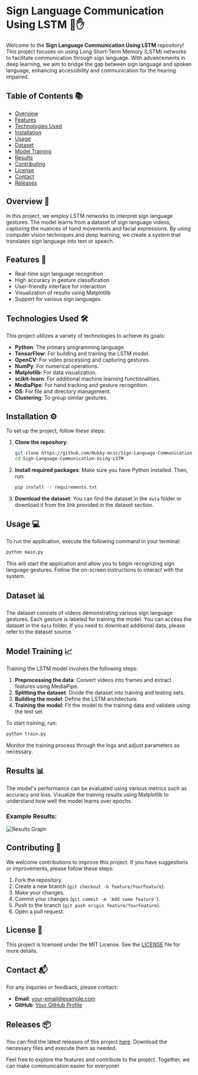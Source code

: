 # Sign Language Communication Using LSTM 🤖✋

Welcome to the **Sign Language Communication Using LSTM** repository! This project focuses on using Long Short-Term Memory (LSTM) networks to facilitate communication through sign language. With advancements in deep learning, we aim to bridge the gap between sign language and spoken language, enhancing accessibility and communication for the hearing impaired.

## Table of Contents 📚

- [Overview](#overview)
- [Features](#features)
- [Technologies Used](#technologies-used)
- [Installation](#installation)
- [Usage](#usage)
- [Dataset](#dataset)
- [Model Training](#model-training)
- [Results](#results)
- [Contributing](#contributing)
- [License](#license)
- [Contact](#contact)
- [Releases](#releases)

## Overview 🌟

In this project, we employ LSTM networks to interpret sign language gestures. The model learns from a dataset of sign language videos, capturing the nuances of hand movements and facial expressions. By using computer vision techniques and deep learning, we create a system that translates sign language into text or speech.

## Features 🚀

- Real-time sign language recognition
- High accuracy in gesture classification
- User-friendly interface for interaction
- Visualization of results using Matplotlib
- Support for various sign languages

## Technologies Used 🛠️

This project utilizes a variety of technologies to achieve its goals:

- **Python**: The primary programming language.
- **TensorFlow**: For building and training the LSTM model.
- **OpenCV**: For video processing and capturing gestures.
- **NumPy**: For numerical operations.
- **Matplotlib**: For data visualization.
- **scikit-learn**: For additional machine learning functionalities.
- **MediaPipe**: For hand tracking and gesture recognition.
- **OS**: For file and directory management.
- **Clustering**: To group similar gestures.

## Installation ⚙️

To set up the project, follow these steps:

1. **Clone the repository**:
   ```bash
   git clone https://github.com/Hukky-mcsc/Sign-Language-Communication-Using-LSTM.git
   cd Sign-Language-Communication-Using-LSTM
   ```

2. **Install required packages**:
   Make sure you have Python installed. Then, run:
   ```bash
   pip install -r requirements.txt
   ```

3. **Download the dataset**:
   You can find the dataset in the `data` folder or download it from the link provided in the dataset section.

## Usage 💻

To run the application, execute the following command in your terminal:

```bash
python main.py
```

This will start the application and allow you to begin recognizing sign language gestures. Follow the on-screen instructions to interact with the system.

## Dataset 📊

The dataset consists of videos demonstrating various sign language gestures. Each gesture is labeled for training the model. You can access the dataset in the `data` folder. If you need to download additional data, please refer to the dataset source.

## Model Training 📈

Training the LSTM model involves the following steps:

1. **Preprocessing the data**: Convert videos into frames and extract features using MediaPipe.
2. **Splitting the dataset**: Divide the dataset into training and testing sets.
3. **Building the model**: Define the LSTM architecture.
4. **Training the model**: Fit the model to the training data and validate using the test set.

To start training, run:

```bash
python train.py
```

Monitor the training process through the logs and adjust parameters as necessary.

## Results 📊

The model's performance can be evaluated using various metrics such as accuracy and loss. Visualize the training results using Matplotlib to understand how well the model learns over epochs.

### Example Results:

![Results Graph](https://img.shields.io/badge/Results%20Graph-View-blue)

## Contributing 🤝

We welcome contributions to improve this project. If you have suggestions or improvements, please follow these steps:

1. Fork the repository.
2. Create a new branch (`git checkout -b feature/YourFeature`).
3. Make your changes.
4. Commit your changes (`git commit -m 'Add some feature'`).
5. Push to the branch (`git push origin feature/YourFeature`).
6. Open a pull request.

## License 📜

This project is licensed under the MIT License. See the [LICENSE](LICENSE) file for more details.

## Contact 📬

For any inquiries or feedback, please contact:

- **Email**: your-email@example.com
- **GitHub**: [Your GitHub Profile](https://github.com/YourProfile)

## Releases 📦

You can find the latest releases of this project [here](https://github.com/Hukky-mcsc/Sign-Language-Communication-Using-LSTM/releases). Download the necessary files and execute them as needed.

Feel free to explore the features and contribute to the project. Together, we can make communication easier for everyone!